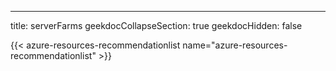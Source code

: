 ---
title: serverFarms
geekdocCollapseSection: true
geekdocHidden: false

{{< azure-resources-recommendationlist name="azure-resources-recommendationlist" >}}
